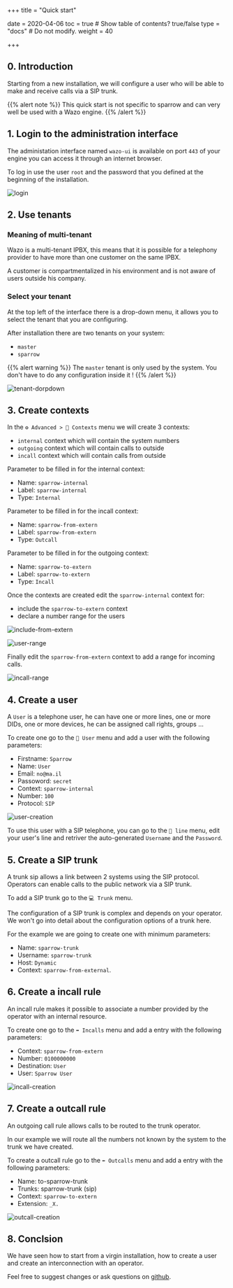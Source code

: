 +++
title = "Quick start"

date = 2020-04-06
toc = true  # Show table of contents? true/false
type = "docs"  # Do not modify.
weight = 40

+++
## 0. Introduction

Starting from a new installation, we will configure a user who will be able to make and receive calls via a SIP trunk.

{{% alert note %}}
This quick start is not specific to sparrow and can very well be used with a Wazo engine.
{{% /alert %}}

## 1. Login to the administration interface

The administation interface named `wazo-ui` is available on port `443` of your engine you can access it through an internet browser.

To log in use the user `root` and the password that you defined at the beginning of the installation.

![login](/img/quick-start/login.png)

## 2. Use tenants

### Meaning of multi-tenant
Wazo is a multi-tenant IPBX, this means that it is possible for a telephony provider to have more than one customer on the same IPBX.

A customer is compartmentalized in his environment and is not aware of users outside his company.

### Select your tenant

At the top left of the interface there is a drop-down menu, it allows you to select the tenant that you are configuring.

After installation there are two tenants on your system: 
* `master`
* `sparrow`


{{% alert warning %}}
The `master` tenant is only used by the system.
You don't have to do any configuration inside it !
{{% /alert %}}

![tenant-dorpdown](/img/quick-start/tenant-dropdown.png)

## 3. Create contexts
In the `⚙️ Advanced > 🔀 Contexts` menu we will create 3 contexts:
* `internal` context which will contain the system numbers
* `outgoing` context which will contain calls to outside
* `incall` context which will contain calls from outside

Parameter to be filled in for the internal context:
* Name: `sparrow-internal`
* Label: `sparrow-internal`
* Type: `Internal`

Parameter to be filled in for the incall context:
* Name: `sparrow-from-extern`
* Label: `sparrow-from-extern`
* Type: `Outcall`

Parameter to be filled in for the outgoing context:
* Name: `sparrow-to-extern`
* Label: `sparrow-to-extern`
* Type: `Incall`

Once the contexts are created edit the `sparrow-internal` context for:
* include the `sparrow-to-extern` context
* declare a number range for the users

![include-from-extern](/img/quick-start/include-to-extern.png)

![user-range](/img/quick-start/user-range.png)

Finally edit the `sparrow-from-extern` context to add a range for incoming calls.

![incall-range](/img/quick-start/incall-range.png)

## 4. Create a user

A `User` is a telephone user, he can have one or more lines, one or more DIDs,
one or more devices, he can be assigned call rights, groups ...

To create one go to the `👤 User` menu and add a user with the following parameters:
* Firstname: `Sparrow`
* Name: `User`
* Email: `no@ma.il`
* Passoword: `secret`
* Context: `sparrow-internal`
* Number: `100`
* Protocol: `SIP`

![user-creation](/img/quick-start/user-creation.png)

To use this user with a SIP telephone, you can go to the `🔁 line` menu, edit your user's line and retriver the auto-generated `Username` and the `Password`.

## 5. Create a SIP trunk

A trunk sip allows a link between 2 systems using the SIP protocol.
Operators can enable calls to the public network via a SIP trunk.

To add a SIP trunk go to the `💻 Trunk` menu.

The configuration of a SIP trunk is complex and depends on your operator.
We won't go into detail about the configuration options of a trunk here.

For the example we are going to create one with minimum parameters:
* Name: `sparrow-trunk`
* Username: `sparrow-trunk`
* Host: `Dynamic`
* Context: `sparrow-from-external`.

## 6. Create a incall rule

An incall rule makes it possible to associate a number provided by the operator with an internal resource.

To create one go to the `➡️ Incalls` menu and add a entry with the following parameters:
* Context: `sparrow-from-extern`
* Number: `0100000000`
* Destination: `User`
* User: `Sparrow User`

![incall-creation](/img/quick-start/incall-creation.png)

## 7. Create a outcall rule
An outgoing call rule allows calls to be routed to the trunk operator.

In our example we will route all the numbers not known by the system to the trunk we have created.

To create a outcall rule go to the `⬅️ Outcalls` menu and add a entry with the following parameters:
* Name: to-sparrow-trunk
* Trunks: sparrow-trunk (sip)
* Context: `sparrow-to-extern`
* Extension: `_X.`

![outcall-creation](/img/quick-start/outcall-creation.png)

## 8. Conclsion
We have seen how to start from a virgin installation, how to create a user and create an interconnection with an operator.

Feel free to suggest changes or ask questions on [github](https://github.com/benasse/sparrow/issues).
